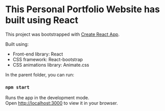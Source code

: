 # This Personal Portfolio Website has built using React

This project was bootstrapped with [Create React App](https://github.com/facebook/create-react-app).

Built using:

- Front-end library: React
- CSS framework: React-bootstrap
- CSS animations library: Animate.css

In the parent folder, you can run:

### `npm start`

Runs the app in the development mode.\
Open [http://localhost:3000](http://localhost:3000) to view it in your browser.
